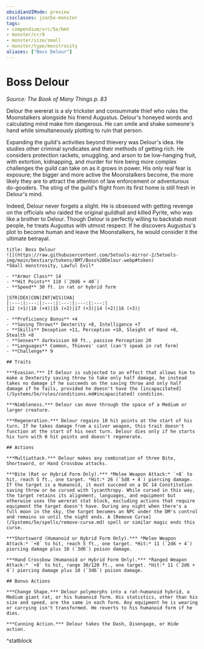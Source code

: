 ```yaml
---
obsidianUIMode: preview
cssclasses: json5e-monster
tags:
- compendium/src/5e/bmt
- monster/cr/9
- monster/size/small
- monster/type/monstrosity
aliases: ["Boss Delour"]
---
```

# Boss Delour
*Source: The Book of Many Things p. 83*  

Delour the wererat is a sly trickster and consummate thief who rules the Moonstalkers alongside his friend Augustus. Delour's honeyed words and calculating mind make him dangerous. He can smile and shake someone's hand while simultaneously plotting to ruin that person.

Expanding the guild's activities beyond thievery was Delour's idea. He studies other criminal syndicates and their methods of getting rich. He considers protection rackets, smuggling, and arson to be low-hanging fruit, with extortion, kidnapping, and murder for hire being more complex challenges the guild can take on as it grows in power. His only real fear is exposure; the bigger and more active the Moonstalkers become, the more likely they are to attract the attention of law enforcement or adventurous do-gooders. The sting of the guild's flight from its first home is still fresh in Delour's mind.

Indeed, Delour never forgets a slight. He is obsessed with getting revenge on the officials who raided the original guildhall and killed Pyrite, who was like a brother to Delour. Though Delour is perfectly willing to backstab most people, he treats Augustus with utmost respect. If he discovers Augustus's plot to become human and leave the Moonstalkers, he would consider it the ultimate betrayal.

```ad-statblock
title: Boss Delour
![](https://raw.githubusercontent.com/5etools-mirror-2/5etools-img/main/bestiary/tokens/BMT/Boss%20Delour.webp#token)
*Small monstrosity, Lawful Evil*

- **Armor Class** 14
- **Hit Points** 110 (`20d6 + 40`)
- **Speed** 30 ft. in rat or hybrid form

|STR|DEX|CON|INT|WIS|CHA|
|:---:|:---:|:---:|:---:|:---:|:---:|
|12 (+1)|18 (+4)|15 (+2)|17 (+3)|14 (+2)|16 (+3)|

- **Proficiency Bonus** +4
- **Saving Throws** Dexterity +8, Intelligence +7
- **Skills** Deception +11, Perception +10, Sleight of Hand +8, Stealth +8
- **Senses** darkvision 60 ft., passive Perception 20
- **Languages** Common, Thieves' cant (can't speak in rat form)
- **Challenge** 9

## Traits

***Evasion.*** If Delour is subjected to an effect that allows him to make a Dexterity saving throw to take only half damage, he instead takes no damage if he succeeds on the saving throw and only half damage if he fails, provided he doesn't have the [incapacitated](/Systems/5e/rules/conditions.md#incapacitated) condition.

***Nimbleness.*** Delour can move through the space of a Medium or larger creature.

***Regeneration.*** Delour regains 10 hit points at the start of his turn. If he takes damage from a silver weapon, this trait doesn't function at the start of his next turn. Delour dies only if he starts his turn with 0 hit points and doesn't regenerate.

## Actions

***Multiattack.*** Delour makes any combination of three Bite, Shortsword, or Hand Crossbow attacks.

***Bite (Rat or Hybrid Form Only).*** *Melee Weapon Attack:* `+8` to hit, reach 5 ft., one target. *Hit:* 26 (`5d8 + 4`) piercing damage. If the target is a Humanoid, it must succeed on a DC 14 Constitution saving throw or be cursed with lycanthropy. While cursed in this way, the target retains its alignment, languages, and equipment but otherwise uses the wererat stat block, excluding actions that require equipment the target doesn't have. During any night when there's a full moon in the sky, the target becomes an NPC under the DM's control and remains so until the night ends. A [Remove Curse](/Systems/5e/spells/remove-curse.md) spell or similar magic ends this curse.

***Shortsword (Humanoid or Hybrid Form Only).*** *Melee Weapon Attack:* `+8` to hit, reach 5 ft., one target. *Hit:* 11 (`2d6 + 4`) piercing damage plus 10 (`3d6`) poison damage.

***Hand Crossbow (Humanoid or Hybrid Form Only).*** *Ranged Weapon Attack:* `+8` to hit, range 30/120 ft., one target. *Hit:* 11 (`2d6 + 4`) piercing damage plus 10 (`3d6`) poison damage.

## Bonus Actions

***Change Shape.*** Delour polymorphs into a rat-humanoid hybrid, a Medium giant rat, or his humanoid form. His statistics, other than his size and speed, are the same in each form. Any equipment he is wearing or carrying isn't transformed. He reverts to his humanoid form if he dies.

***Cunning Action.*** Delour takes the Dash, Disengage, or Hide action.
```
^statblock
